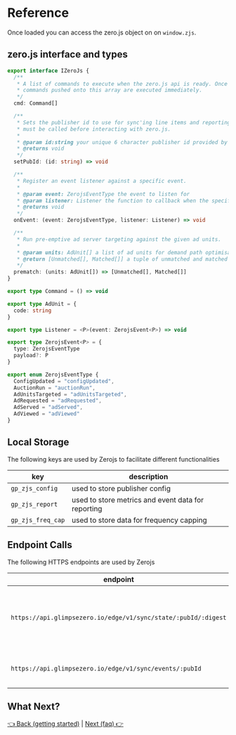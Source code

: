 # Reference

Once loaded you can access the zero.js object on on `window.zjs`.

## zero.js interface and types

```ts
export interface IZeroJs {
  /**
   * A list of commands to execute when the zero.js api is ready. Once ready
   * commands pushed onto this array are executed immediately.
   */
  cmd: Command[]

  /**
   * Sets the publisher id to use for sync'ing line items and reporting events. This is required and
   * must be called before interacting with zero.js.
   *
   * @param id:string your unique 6 character publisher id provided by glimpse zero
   * @returns void
   */
  setPubId: (id: string) => void

  /**
   * Register an event listener against a specific event.
   *
   * @param event: ZerojsEventType the event to listen for
   * @param listener: Listener the function to callback when the specified event occurs
   * @returns void
   */
  onEvent: (event: ZerojsEventType, listener: Listener) => void

  /**
   * Run pre-emptive ad server targeting against the given ad units.
   *
   * @param units: AdUnit[] a list of ad units for demand path optimisation
   * @return [Unmatched[], Matched[]] a tuple of unmatched and matched ad units
   */
  prematch: (units: AdUnit[]) => [Unmatched[], Matched[]]
}

export type Command = () => void

export type AdUnit = {
  code: string
}

export type Listener = <P>(event: ZerojsEvent<P>) => void

export type ZerojsEvent<P> = {
  type: ZerojsEventType
  payload?: P
}

export enum ZerojsEventType {
  ConfigUpdated = "configUpdated",
  AuctionRun = "auctionRun",
  AdUnitsTargeted = "adUnitsTargeted",
  AdRequested = "adRequested",
  AdServed = "adServed",
  AdViewed = "adViewed"
}
```

## Local Storage

The following keys are used by Zerojs to facilitate different functionalities

| key               | description                                        |
| ----------------- | -------------------------------------------------- |
| `gp_zjs_config`   | used to store publisher config                     |
| `gp_zjs_report`   | used to store metrics and event data for reporting |
| `gp_zjs_freq_cap` | used to store data for frequency capping           |

## Endpoint Calls

The following HTTPS endpoints are used by Zerojs

| endpoint                                                       | description                                                       |
| -------------------------------------------------------------- | ----------------------------------------------------------------- |
| `https://api.glimpsezero.io/edge/v1/sync/state/:pubId/:digest` | sync and update publisher config if the config digest has changed |
| `https://api.glimpsezero.io/edge/v1/sync/events/:pubId`        | report impression metrics and events                              |

## What Next?

[👈 Back (getting started)](./getting-started.md) | [Next (faq) 👉](./faq.md)
